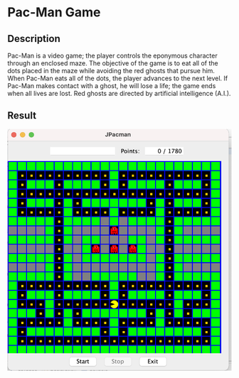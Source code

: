# Pac-Man Game

## Description

Pac-Man is a video game; the player controls the eponymous character through an enclosed maze. 
The objective of the game is to eat all of the dots placed in the maze while avoiding the red ghosts that pursue him. When Pac-Man eats all of the dots, the player advances to the next level. If Pac-Man makes contact with a ghost, he will lose a life; the game ends when all lives are lost. Red ghosts are directed by  artificial intelligence (A.I.).

## Result 

![game image](https://github.com/mopao/pac-man-project/blob/main/img/pacman.png)